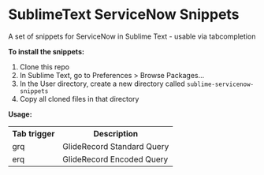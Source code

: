 # SublimeText ServiceNow Snippets


A set of snippets for ServiceNow in Sublime Text - usable via tabcompletion

**To install the snippets:**

1. Clone this repo
2. In Sublime Text, go to Preferences > Browse Packages...
3. In the User directory, create a new directory called `sublime-servicenow-snippets`
4. Copy all cloned files in that directory

**Usage:**
<table>
  <tr><th>Tab trigger</th>
	<th>Description</th></tr>
	<tr><td>grq</td>
	<td>GlideRecord Standard Query</td></tr>
	<tr><td>erq</td>
	<td>GlideRecord Encoded Query</td></tr>
</table>
